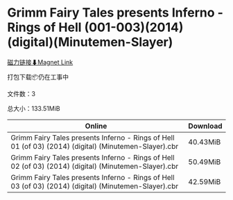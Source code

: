 # Grimm Fairy Tales presents Inferno - Rings of Hell (001-003)(2014)(digital)(Minutemen-Slayer)

[磁力链接⬇Magnet Link](magnet:?xt=urn:btih:52f91e9ead830ac193f20e8e34aa5476b721e391&dn=Grimm%20Fairy%20Tales%20presents%20Inferno%20-%20Rings%20of%20Hell%20%28001-003%29%282014%29%28digital%29%28Minutemen-Slayer%29)

打包下载📦仍在工事中

文件数：3

总大小：133.51MiB

Online | Download
--- | ---
Grimm Fairy Tales presents Inferno - Rings of Hell 01 (of 03) (2014) (digital) (Minutemen-Slayer).cbr | 40.43MiB
Grimm Fairy Tales presents Inferno - Rings of Hell 02 (of 03) (2014) (digital) (Minutemen-Slayer).cbr | 50.49MiB
Grimm Fairy Tales presents Inferno - Rings of Hell 03 (of 03) (2014) (digital) (Minutemen-Slayer).cbr | 42.59MiB